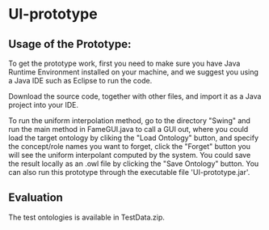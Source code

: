 # UI-prototype

## Usage of the Prototype:

To get the prototype work, first you need to make sure you have Java Runtime Environment installed on your machine, and we suggest you using a Java IDE such as Eclipse to run the code.

Download the source code, together with other files, and import it as a Java project into your IDE. 

To run the uniform interpolation method, go to the directory "Swing" and run the main method in FameGUI.java to call a GUI out, where you could load the target ontology by cliking the "Load Ontology" button, and specify the concept/role names you want to forget, click the "Forget" button you will see the uniform interpolant computed by the system. You could save the result locally as an .owl file by clicking the "Save Ontology" button. You can also run this prototype through the executable file 'UI-prototype.jar'.

## Evaluation

The test ontologies is available in TestData.zip. 
